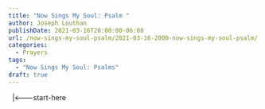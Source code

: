 ```yaml
---
title: "Now Sings My Soul: Psalm "
author: Joseph Louthan
publishDate: 2021-03-16T20:00:00-06:00
url: /now-sings-my-soul-psalm/2021-03-16-2000-now-sings-my-soul-psalm/
categories:
  - Prayers
tags:
  - "Now Sings My Soul: Psalms"
draft: true
---
```

<div style="font-variant: small-caps;">

</div>
&nbsp;
    |<---start-here
